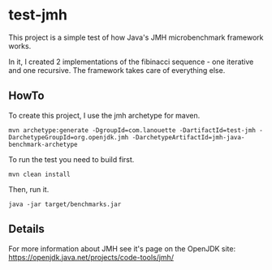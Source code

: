 # test-jmh

This project is a simple test of how Java's JMH microbenchmark framework works.

In it, I created 2 implementations of the fibinacci sequence - one iterative and one recursive.  The framework takes care of everything else.

## HowTo

To create this project, I use the jmh archetype for maven.  

```shell
mvn archetype:generate -DgroupId=com.lanouette -DartifactId=test-jmh -DarchetypeGroupId=org.openjdk.jmh -DarchetypeArtifactId=jmh-java-benchmark-archetype
```

To run the test you need to build first.

```shell
mvn clean install
```

Then, run it.

```shell
java -jar target/benchmarks.jar
```

## Details

For more information about JMH see it's page on the OpenJDK site: https://openjdk.java.net/projects/code-tools/jmh/
